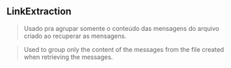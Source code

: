 ## LinkExtraction
>Usado pra agrupar somente o conteúdo das mensagens do arquivo criado ao recuperar as mensagens.

>Used to group only the content of the messages from the file created when retrieving the messages.
